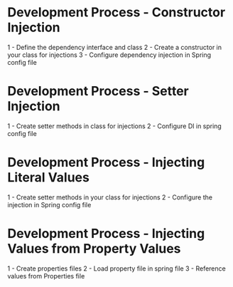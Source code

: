 # Development Process - Constructor Injection

1 - Define the dependency interface and class
2 - Create a constructor in your class for injections
3 - Configure dependency injection in Spring config file

# Development Process - Setter Injection

1 - Create setter methods in class for injections
2 - Configure DI in spring config file

# Development Process - Injecting Literal Values

1 - Create setter methods in your class for injections
2 - Configure the injection in Spring config file

# Development Process - Injecting Values from Property Values

1 - Create properties files
2 - Load property file in spring file
3 - Reference values from Properties file
